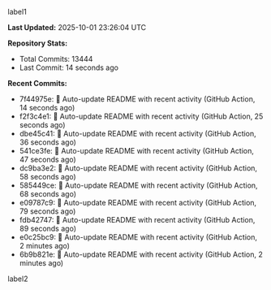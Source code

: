 
label1 
<!-- ACTIVITY_START -->
**Last Updated:** 2025-10-01 23:26:04 UTC

**Repository Stats:**
- Total Commits: 13444
- Last Commit: 14 seconds ago

**Recent Commits:**
- 7f44975e: 🤖 Auto-update README with recent activity (GitHub Action, 14 seconds ago)
- f2f3c4e1: 🤖 Auto-update README with recent activity (GitHub Action, 25 seconds ago)
- dbe45c41: 🤖 Auto-update README with recent activity (GitHub Action, 36 seconds ago)
- 541ce3fe: 🤖 Auto-update README with recent activity (GitHub Action, 47 seconds ago)
- dc9ba3e2: 🤖 Auto-update README with recent activity (GitHub Action, 58 seconds ago)
- 585449ce: 🤖 Auto-update README with recent activity (GitHub Action, 68 seconds ago)
- e09787c9: 🤖 Auto-update README with recent activity (GitHub Action, 79 seconds ago)
- fdb42747: 🤖 Auto-update README with recent activity (GitHub Action, 89 seconds ago)
- e0c25bc9: 🤖 Auto-update README with recent activity (GitHub Action, 2 minutes ago)
- 6b9b821e: 🤖 Auto-update README with recent activity (GitHub Action, 2 minutes ago)
<!-- ACTIVITY_END -->

label2
